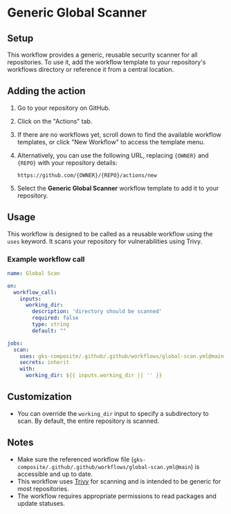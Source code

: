 # Generic Global Scanner

## Setup

This workflow provides a generic, reusable security scanner for all repositories. To use it, add the workflow template to your repository's workflows directory or reference it from a central location.

## Adding the action

1. Go to your repository on GitHub.
2. Click on the "Actions" tab.
3. If there are no workflows yet, scroll down to find the available workflow templates, or click "New Workflow" to access the template menu.
4. Alternatively, you can use the following URL, replacing `{OWNER}` and `{REPO}` with your repository details:

   ```text
   https://github.com/{OWNER}/{REPO}/actions/new
   ```

5. Select the **Generic Global Scanner** workflow template to add it to your repository.

## Usage

This workflow is designed to be called as a reusable workflow using the `uses` keyword. It scans your repository for vulnerabilities using Trivy.

### Example workflow call

```yaml
name: Global Scan

on:
  workflow_call:
    inputs:
      working_dir:
        description: 'directory should be scanned'
        required: false
        type: string
        default: ""

jobs:
  scan:
    uses: gks-composite/.github/.github/workflows/global-scan.yml@main
    secrets: inherit
    with:
      working_dir: ${{ inputs.working_dir || '' }}
```

## Customization

- You can override the `working_dir` input to specify a subdirectory to scan. By default, the entire repository is scanned.

## Notes

- Make sure the referenced workflow file (`gks-composite/.github/.github/workflows/global-scan.yml@main`) is accessible and up to date.
- This workflow uses [Trivy](https://github.com/aquasecurity/trivy) for scanning and is intended to be generic for most repositories.
- The workflow requires appropriate permissions to read packages and update statuses.
